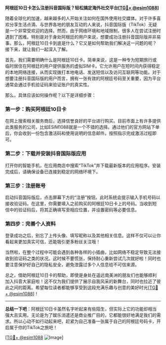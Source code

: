 **阿根廷10日卡怎么注册抖音国际版？轻松搞定海外社交平台[[TG💪+ @esim1088](https://t.me/s/esim1088)]**

随着全球化的加速，越来越多的人开始关注如何在国外使用社交媒体。对于许多喜欢分享生活点滴、与世界各地的朋友互动的人来说，抖音国际版（TikTok）无疑是一个非常受欢迎的选择。然而，由于网络环境和地域限制，很多人在尝试注册时遇到了困难。特别是对于身处阿根廷的用户来说，想要成功注册抖音国际版并非易事。那么，阿根廷10日卡到底是什么？它又是如何帮助我们解决这一问题的呢？接下来，就让我们一起深入了解。

首先，我们需要明确什么是阿根廷10日卡。简单来说，这是一种专为短期旅行或临时居住在阿根廷的用户提供服务的虚拟SIM卡。它允许用户在短时间内获得稳定的本地网络连接，从而实现拨打本地电话、发送短信以及访问互联网等功能。对于想要注册抖音国际版的用户而言，拥有一张有效的阿根廷号码至关重要，因为平台通常会通过手机验证码来验证账户的真实性。

那么，具体应该如何操作呢？以下是详细步骤：

### 第一步：购买阿根廷10日卡

在网上搜索相关服务商后，选择信誉良好的平台进行购买。目前市面上有许多提供此类服务的公司，比如ESIM1088就是一个不错的选择。通过他们的官方网站下单后，你会收到一份包含激活码和使用说明的信息邮件。按照指示完成激活过程即可。

### 第二步：下载并安装抖音国际版应用

打开你的智能手机，在应用商店中搜索“TikTok”并下载最新版本的应用程序。安装完成后，请确保设备已连接到稳定的网络环境下。

### 第三步：注册账号

启动抖音国际版后，点击屏幕下方的“注册”按钮。此时系统会提示输入手机号码以接收验证码。在这里，你需要填入之前购买的阿根廷10日卡上的号码。当收到短信中的验证码后，将其正确填写至相应位置，并设置密码等必要信息。

### 第四步：完善个人资料

登录成功之后，别忘了上传头像、填写昵称以及其他相关信息。这样不仅可以让你看起来更加真实可信，还能吸引更多粉丝关注哦！

当然啦，在整个过程中可能会遇到各种各样的小插曲，比如网络不稳定导致无法接收到验证码之类的状况。这时候不要慌张，保持耐心重新尝试几次就好啦！同时也要注意保护好自己的隐私安全，避免泄露过多个人信息给不可信来源。

总之，借助阿根廷10日卡的帮助，即使是身处在遥远南美洲的朋友们也能够顺利加入抖音大家庭啦！这不仅为我们提供了展示自我风采的新舞台，同时也拉近了彼此之间的距离。希望每位读者都能够享受到这段充满乐趣与创意的美好时光[[TG💪+ @esim1088](https://t.me/s/esim1088)]！

---

**总结一下吧**：阿根廷10日卡虽然名字听起来有些陌生，但实际上它的功能却相当强大且实用。无论是为了娱乐消遣还是商业推广目的，它都能很好地满足我们的需求。所以心动不如行动起来吧，赶紧为自己准备一张属于自己的阿根廷号码卡，开启属于你的TikTok之旅吧！

[[TG💪+ @esim1088](https://t.me/s/esim1088) ![Image](https://i.postimg.cc/4NQfJmqS/Snipaste-2025-05-13-00-14-12.png)]